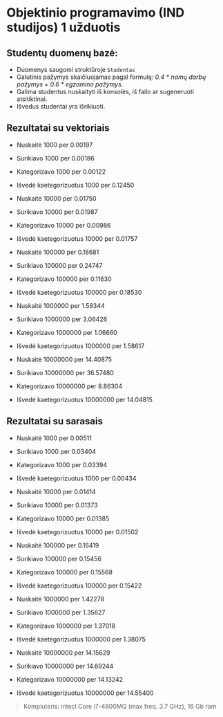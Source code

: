 # Objektinio programavimo (IND studijos)  1 užduotis

## Studentų duomenų bazė:
- Duomenys saugomi struktūroje `Studentas`
- Galutinis pažymys skaičiuojamas pagal formulę: *0.4 * namų darbų pažymys + 0.6 * egzamino pažymys*.
- Galima studentus nuskaityti iš konsolės, iš failo ar sugeneruoti atsitiktinai.
- Išvedus studentai yra išrikiuoti.

## Rezultatai su vektoriais
- Nuskaitė 1000 per 0.00197
- Surikiavo 1000 per 0.00186
- Kategorizavo 1000 per 0.00122
- Išvedė kaetegorizuotus 1000 per 0.12450

- Nuskaitė 10000 per 0.01750
- Surikiavo 10000 per 0.01987
- Kategorizavo 10000 per 0.00986
- Išvedė kaetegorizuotus 10000 per 0.01757

- Nuskaitė 100000 per 0.18681
- Surikiavo 100000 per 0.24747
- Kategorizavo 100000 per 0.11630
- Išvedė kaetegorizuotus 100000 per 0.18530

- Nuskaitė 1000000 per 1.58344
- Surikiavo 1000000 per 3.06426
- Kategorizavo 1000000 per 1.06660
- Išvedė kaetegorizuotus 1000000 per 1.58617

- Nuskaitė 10000000 per 14.40875
- Surikiavo 10000000 per 36.57480
- Kategorizavo 10000000 per 8.86304
- Išvedė kaetegorizuotus 10000000 per 14.04815

## Rezultatai su sarasais
- Nuskaitė 1000 per 0.00511
- Surikiavo 1000 per 0.03404
- Kategorizavo 1000 per 0.03394
- Išvedė kaetegorizuotus 1000 per 0.00434

- Nuskaitė 10000 per 0.01414
- Surikiavo 10000 per 0.01373
- Kategorizavo 10000 per 0.01385
- Išvedė kaetegorizuotus 10000 per 0.01502

- Nuskaitė 100000 per 0.16419
- Surikiavo 100000 per 0.15456
- Kategorizavo 100000 per 0.15568
- Išvedė kaetegorizuotus 100000 per 0.15422

- Nuskaitė 1000000 per 1.42278
- Surikiavo 1000000 per 1.35627
- Kategorizavo 1000000 per 1.37018
- Išvedė kaetegorizuotus 1000000 per 1.38075

- Nuskaitė 10000000 per 14.15629
- Surikiavo 10000000 per 14.69244
- Kategorizavo 10000000 per 14.13242
- Išvedė kaetegorizuotus 10000000 per 14.55400

> Kompiuteris: intecl Core i7-4800MQ (max freq. 3.7 GHz), 16 Gb ram
